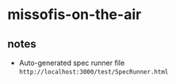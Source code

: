 # missofis-on-the-air

## notes

* Auto-generated spec runner file `http://localhost:3000/test/SpecRunner.html`